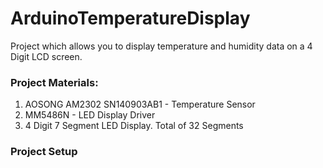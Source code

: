 # ArduinoTemperatureDisplay

Project which allows you to display temperature and humidity data on a 4 Digit LCD screen.

### Project Materials:

1. AOSONG AM2302 SN140903AB1 - Temperature Sensor
2. MM5486N - LED Display Driver
3. 4 Digit 7 Segment LED Display. Total of 32 Segments 

### Project Setup




